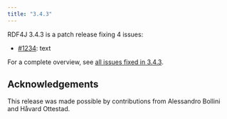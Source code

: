 ```yaml
---
title: "3.4.3"
---
```

RDF4J 3.4.3 is a patch release fixing 4 issues:

- [#1234](https://github.com/eclipse/rdf4j/issues/1234): text

<!--more-->

For a complete overview, see [all issues fixed in 3.4.3](https://github.com/eclipse/rdf4j/milestone/60?closed=1).


## Acknowledgements

This release was made possible by contributions from Alessandro Bollini and Håvard Ottestad.
